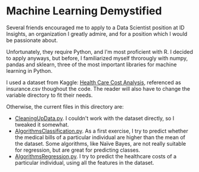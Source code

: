 # Machine Learning Demystified

Several friends encouraged me to apply to a Data Scientist position at ID Insights, an organization I greatly admire, and for a position which I would be passionate about.

Unfortunately, they require Python, and I'm most proficient with R. I decided to apply anyways, but before, I familiarized myself throrougly with numpy, pandas and sklearn, three of the most important libraries for machine learning in Python.

I used a dataset from Kaggle: [Health Care Cost Analysis](https://www.kaggle.com/flagma/health-care-cost-analysys-prediction-python/data), referenced as insurance.csv thoughout the code. The reader will also have to change the variable directory to fit their needs.

Otherwise, the current files in this directory are:

- [CleaningUpData.py](https://github.com/NunoSempere/nunosempere.github.io/blob/master/maths-prog/MachineLearningDemystified/CleaningUpData.py). I couldn't work with the dataset directly, so I tweaked it somewhat.
- [AlgorithmsClassification.py](https://github.com/NunoSempere/nunosempere.github.io/blob/master/maths-prog/MachineLearningDemystified/AlgorithmsClassification.py). As a first exercise, I try to predict whether the medical bills of a particular individual are higher than the mean of the dataset. Some algorithms, like Naïve Bayes, are not really suitable for regression, but are great for predicting classes.
- [AlgorithmsRegression,py](https://github.com/NunoSempere/nunosempere.github.io/blob/master/maths-prog/MachineLearningDemystified/AlgorithmsRegression,py). I try to predict the healthcare costs of a particular individual, using all the features in the dataset.


